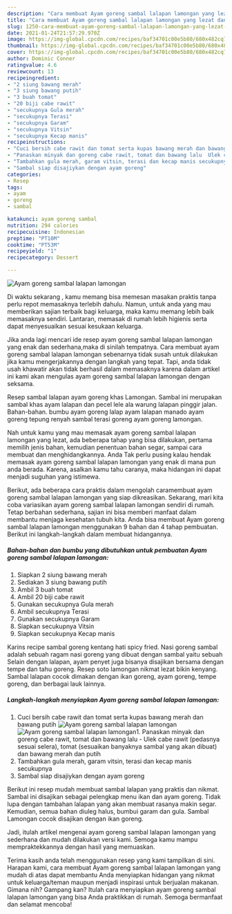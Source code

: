 ```yaml
---
description: "Cara membuat Ayam goreng sambal lalapan lamongan yang lezat dan Mudah Dibuat"
title: "Cara membuat Ayam goreng sambal lalapan lamongan yang lezat dan Mudah Dibuat"
slug: 1250-cara-membuat-ayam-goreng-sambal-lalapan-lamongan-yang-lezat-dan-mudah-dibuat
date: 2021-01-24T21:57:29.970Z
image: https://img-global.cpcdn.com/recipes/baf34701c00e5b80/680x482cq70/ayam-goreng-sambal-lalapan-lamongan-foto-resep-utama.jpg
thumbnail: https://img-global.cpcdn.com/recipes/baf34701c00e5b80/680x482cq70/ayam-goreng-sambal-lalapan-lamongan-foto-resep-utama.jpg
cover: https://img-global.cpcdn.com/recipes/baf34701c00e5b80/680x482cq70/ayam-goreng-sambal-lalapan-lamongan-foto-resep-utama.jpg
author: Dominic Conner
ratingvalue: 4.6
reviewcount: 13
recipeingredient:
- "2 siung bawang merah"
- "3 siung bawang putih"
- "3 buah tomat"
- "20 biji cabe rawit"
- "secukupnya Gula merah"
- "secukupnya Terasi"
- "secukupnya Garam"
- "secukupnya Vitsin"
- "secukupnya Kecap manis"
recipeinstructions:
- "Cuci bersih cabe rawit dan tomat serta kupas bawang merah dan bawang putih"
- "Panaskan minyak dan goreng cabe rawit, tomat dan bawang lalu  Ulek cabe rawit (pedasnya sesuai selera), tomat (sesuaikan banyaknya sambal yang akan dibuat) dan bawang merah dan putih"
- "Tambahkan gula merah, garam vitsin, terasi dan kecap manis secukupnya"
- "Sambal siap disajiykan dengan ayam goreng"
categories:
- Resep
tags:
- ayam
- goreng
- sambal

katakunci: ayam goreng sambal 
nutrition: 294 calories
recipecuisine: Indonesian
preptime: "PT10M"
cooktime: "PT53M"
recipeyield: "1"
recipecategory: Dessert

---
```



![Ayam goreng sambal lalapan lamongan](https://img-global.cpcdn.com/recipes/baf34701c00e5b80/680x482cq70/ayam-goreng-sambal-lalapan-lamongan-foto-resep-utama.jpg)

Di waktu  sekarang , kamu memang bisa memesan masakan praktis tanpa perlu repot memasaknya terlebih dahulu. Namun, untuk anda yang mau memberikan sajian terbaik bagi keluarga, maka kamu memang lebih baik memasaknya sendiri. Lantaran, memasak di rumah lebih higienis serta dapat menyesuaikan sesuai kesukaan keluarga.

Jika anda lagi mencari ide resep ayam goreng sambal lalapan lamongan yang enak dan sederhana,maka di sinilah tempatnya. Cara membuat ayam goreng sambal lalapan lamongan  sebenarnya tidak susah untuk dilakukan jika kamu mengerjakannya dengan langkah yang tepat. Tapi, anda tidak usah khawatir akan tidak berhasil dalam memasaknya 
karena dalam artikel ini kami akan mengulas ayam goreng sambal lalapan lamongan dengan seksama.  

Resep sambal lalapan ayam goreng khas Lamongan. Sambal ini merupakan sambal khas ayam lalapan dan pecel lele ala warung lalapan pinggir jalan. Bahan-bahan. bumbu ayam goreng lalap ayam lalapan manado ayam goreng tepung renyah sambal terasi goreng ayam goreng lamongan.

Nah untuk kamu yang mau memasak ayam goreng sambal lalapan lamongan yang lezat, ada beberapa tahap yang bisa dilakukan, pertama memilih jenis bahan, kemudian penentuan bahan segar, sampai cara membuat dan menghidangkannya. Anda Tak perlu pusing kalau hendak memasak ayam goreng sambal lalapan lamongan yang enak di mana pun anda berada. Karena, asalkan kamu  tahu caranya, maka hidangan ini dapat menjadi suguhan yang istimewa.

Berikut, ada beberapa cara praktis  dalam mengolah caramembuat ayam goreng sambal lalapan lamongan yang siap dikreasikan. Sekarang, mari kita coba variasikan ayam goreng sambal lalapan lamongan sendiri di rumah. Tetap berbahan sederhana, sajian ini bisa memberi manfaat dalam membantu menjaga kesehatan tubuh kita. Anda bisa membuat Ayam goreng sambal lalapan lamongan menggunakan 9 bahan dan 4 tahap pembuatan. Berikut ini langkah-langkah dalam membuat hidangannya.

<!--inarticleads1-->

##### Bahan-bahan dan bumbu yang dibutuhkan untuk pembuatan Ayam goreng sambal lalapan lamongan:

1. Siapkan 2 siung bawang merah
1. Sediakan 3 siung bawang putih
1. Ambil 3 buah tomat
1. Ambil 20 biji cabe rawit
1. Gunakan secukupnya Gula merah
1. Ambil secukupnya Terasi
1. Gunakan secukupnya Garam
1. Siapkan secukupnya Vitsin
1. Siapkan secukupnya Kecap manis


Karins recipe sambal goreng kentang hati spicy fried. Nasi goreng sambal adalah sebuah ragam nasi goreng yang dibuat dengan sambal yaitu sebuah Selain dengan lalapan, ayam penyet juga bisanya disajikan bersama dengan tempe dan tahu goreng. Resep soto lamongan nikmat lezat bikin kenyang. Sambal lalapan cocok dimakan dengan ikan goreng, ayam goreng, tempe goreng, dan berbagai lauk lainnya. 

<!--inarticleads2-->

##### Langkah-langkah menyiapkan Ayam goreng sambal lalapan lamongan:

1. Cuci bersih cabe rawit dan tomat serta kupas bawang merah dan bawang putih
<img src="https://img-global.cpcdn.com/steps/bc290d8b0851f06e/160x128cq70/ayam-goreng-sambal-lalapan-lamongan-langkah-memasak-1-foto.jpg" alt="Ayam goreng sambal lalapan lamongan"><img src="https://img-global.cpcdn.com/steps/4b3d7fce9393749e/160x128cq70/ayam-goreng-sambal-lalapan-lamongan-langkah-memasak-1-foto.jpg" alt="Ayam goreng sambal lalapan lamongan">1. Panaskan minyak dan goreng cabe rawit, tomat dan bawang lalu  - Ulek cabe rawit (pedasnya sesuai selera), tomat (sesuaikan banyaknya sambal yang akan dibuat) dan bawang merah dan putih
1. Tambahkan gula merah, garam vitsin, terasi dan kecap manis secukupnya
1. Sambal siap disajiykan dengan ayam goreng


Berikut ini resep mudah membuat sambal lalapan yang praktis dan nikmat. Sambal ini disajikan sebagai pelengkap menu ikan dan ayam goreng. Tidak lupa dengan tambahan lalapan yang akan membuat rasanya makin segar. Kemudian, semua bahan diuleg halus, bumbui garam dan gula. Sambal Lamongan cocok disajikan dengan ikan goreng. 

Jadi, itulah artikel mengenai  ayam goreng sambal lalapan lamongan  yang sederhana dan mudah dilakukan versi kami. Semoga kamu mampu mempraktekkannya dengan hasil yang memuaskan. 

Terima kasih anda telah menggunakan resep yang kami tampilkan di sini. Harapan kami, cara membuat  Ayam goreng sambal lalapan lamongan yang mudah di atas dapat membantu Anda menyiapkan hidangan yang nikmat untuk keluarga/teman maupun menjadi inspirasi untuk berjualan makanan. Gimana nih? Gampang kan? Itulah cara menyiapkan ayam goreng sambal lalapan lamongan yang bisa Anda praktikkan di rumah. Semoga bermanfaat dan selamat mencoba!

